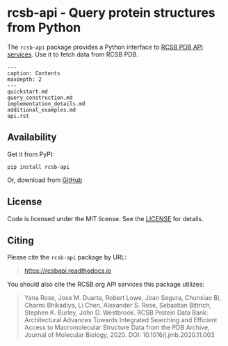 # rcsb-api - Query protein structures from Python

The `rcsb-api` package provides a Python interface to [RCSB PDB API services](https://www.rcsb.org/docs/programmatic-access/web-services-overview). Use it to fetch data from RCSB PDB.

```{toctree}
---
caption: Contents
maxdepth: 2
---
quickstart.md
query_construction.md
implementation_details.md
additional_examples.md
api.rst
```

## Availability

Get it from PyPI:

    pip install rcsb-api

Or, download from [GitHub](https://github.com/rcsb/py-rcsb-api)

## License

Code is licensed under the MIT license. See the
[LICENSE](https://github.com/rcsb/py-rcsb-api/blob/master/LICENSE) for details.

## Citing

Please cite the `rcsb-api` package by URL:

> https://rcsbapi.readthedocs.io

You should also cite the RCSB.org API services this package utilizes:

> Yana Rose, Jose M. Duarte, Robert Lowe, Joan Segura, Chunxiao Bi, Charmi Bhikadiya, Li Chen, Alexander S. Rose, Sebastian Bittrich, Stephen K. Burley, John D. Westbrook. RCSB Protein Data Bank: Architectural Advances Towards Integrated Searching and Efficient Access to Macromolecular Structure Data from the PDB Archive, Journal of Molecular Biology, 2020. DOI: 10.1016/j.jmb.2020.11.003
